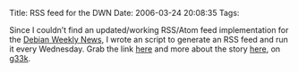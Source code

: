 Title: RSS feed for the DWN
Date: 2006-03-24 20:08:35
Tags: 

Since I couldn&#8217;t find an updated/working RSS/Atom feed implementation for the <a target="_blank" href="http://www.debian.org/News/weekly">Debian Weekly News</a>, I wrote an script to generate an RSS feed and run it every Wednesday. Grab the link <a href="http://www.g33k.com.ve/~damog/debian/feeds/dwn.xml">here</a> and more about the story <a target="_blank" href="http://g33k.com.ve//index.php?blog/show/Debian_Weekly_News_RSS_feed">here</a>, on <a target="_blank" href="http://www.g33k.com.ve">g33k</a>.
